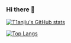 ### Hi there 👋

[![T1anjiu's GitHub stats](https://github-readme-stats.vercel.app/api?username=T1anjiu&count_private=true&show_icons=true&theme=flag-india)](https://github.com/T1anjiu/github-readme-stats)

[![Top Langs](https://github-readme-stats.vercel.app/api/top-langs/?username=T1anjiu&layout=compact)](https://github.com/anuraghazra/github-readme-stats)

<!--[![Contribution Stats](https://github-contribution-stats.vercel.app/api/?username=T1anjiu)](https://github.com/LordDashMe/github-contribution-stats/)-->

<br />
<!--
**T1anjiu/T1anjiu** is a ✨ _special_ ✨ repository because its `README.md` (this file) appears on your GitHub profile.

Here are some ideas to get you started:

- 🔭 I’m currently working on ...
- 🌱 I’m currently learning ...
- 👯 I’m looking to collaborate on ...
- 🤔 I’m looking for help with ...
- 💬 Ask me about ...
- 📫 How to reach me: ...
- 😄 Pronouns: ...
- ⚡ Fun fact: ...
-->
